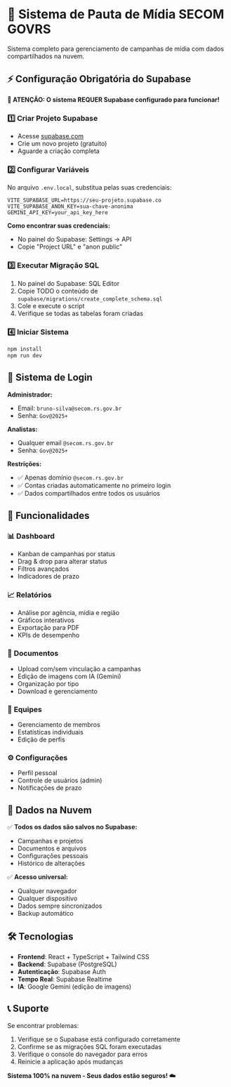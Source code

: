 # 🚀 Sistema de Pauta de Mídia SECOM GOVRS

Sistema completo para gerenciamento de campanhas de mídia com dados compartilhados na nuvem.

## ⚡ Configuração Obrigatória do Supabase

**🚨 ATENÇÃO: O sistema REQUER Supabase configurado para funcionar!**

### 1️⃣ Criar Projeto Supabase
- Acesse [supabase.com](https://supabase.com)
- Crie um novo projeto (gratuito)
- Aguarde a criação completa

### 2️⃣ Configurar Variáveis
No arquivo `.env.local`, substitua pelas suas credenciais:
```env
VITE_SUPABASE_URL=https://seu-projeto.supabase.co
VITE_SUPABASE_ANON_KEY=sua-chave-anonima
GEMINI_API_KEY=your_api_key_here
```

**Como encontrar suas credenciais:**
- No painel do Supabase: Settings → API
- Copie "Project URL" e "anon public"

### 3️⃣ Executar Migração SQL
1. No painel do Supabase: SQL Editor
2. Copie TODO o conteúdo de `supabase/migrations/create_complete_schema.sql`
3. Cole e execute o script
4. Verifique se todas as tabelas foram criadas

### 4️⃣ Iniciar Sistema
```bash
npm install
npm run dev
```

## 🔐 Sistema de Login

**Administrador:**
- Email: `bruno-silva@secom.rs.gov.br`
- Senha: `Gov@2025+`

**Analistas:**
- Qualquer email `@secom.rs.gov.br`
- Senha: `Gov@2025+`

**Restrições:**
- ✅ Apenas domínio `@secom.rs.gov.br`
- ✅ Contas criadas automaticamente no primeiro login
- ✅ Dados compartilhados entre todos os usuários

## 🌟 Funcionalidades

### 📊 **Dashboard**
- Kanban de campanhas por status
- Drag & drop para alterar status
- Filtros avançados
- Indicadores de prazo

### 📈 **Relatórios**
- Análise por agência, mídia e região
- Gráficos interativos
- Exportação para PDF
- KPIs de desempenho

### 📄 **Documentos**
- Upload com/sem vinculação a campanhas
- Edição de imagens com IA (Gemini)
- Organização por tipo
- Download e gerenciamento

### 👥 **Equipes**
- Gerenciamento de membros
- Estatísticas individuais
- Edição de perfis

### ⚙️ **Configurações**
- Perfil pessoal
- Controle de usuários (admin)
- Notificações de prazo

## 🔄 Dados na Nuvem

✅ **Todos os dados são salvos no Supabase:**
- Campanhas e projetos
- Documentos e arquivos
- Configurações pessoais
- Histórico de alterações

✅ **Acesso universal:**
- Qualquer navegador
- Qualquer dispositivo
- Dados sempre sincronizados
- Backup automático

## 🛠️ Tecnologias

- **Frontend**: React + TypeScript + Tailwind CSS
- **Backend**: Supabase (PostgreSQL)
- **Autenticação**: Supabase Auth
- **Tempo Real**: Supabase Realtime
- **IA**: Google Gemini (edição de imagens)

## 📞 Suporte

Se encontrar problemas:
1. Verifique se o Supabase está configurado corretamente
2. Confirme se as migrações SQL foram executadas
3. Verifique o console do navegador para erros
4. Reinicie a aplicação após mudanças

**Sistema 100% na nuvem - Seus dados estão seguros! ☁️**
